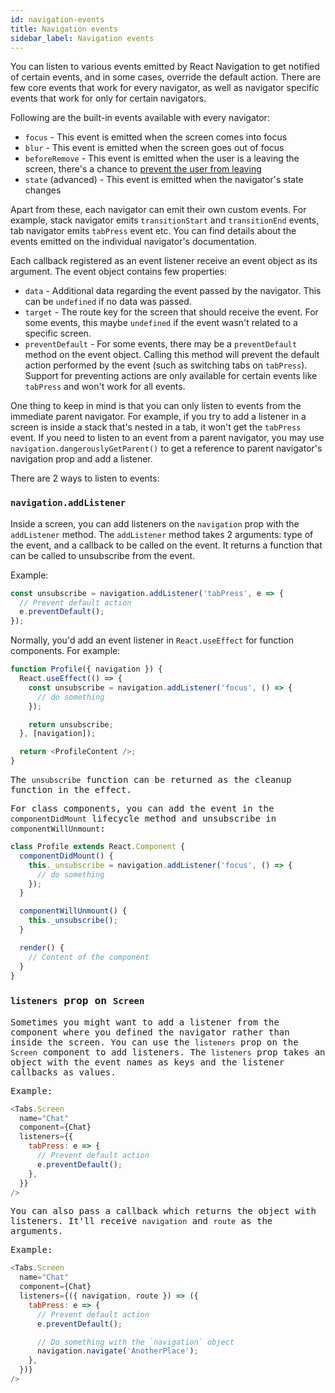 ```yaml
---
id: navigation-events
title: Navigation events
sidebar_label: Navigation events
---
```


You can listen to various events emitted by React Navigation to get notified of certain events, and in some cases, override the default action. There are few core events that work for every navigator, as well as navigator specific events that work for only for certain navigators.

Following are the built-in events available with every navigator:

- `focus` - This event is emitted when the screen comes into focus
- `blur` - This event is emitted when the screen goes out of focus
- `beforeRemove` - This event is emitted when the user is a leaving the screen, there's a chance to [prevent the user from leaving](preventing-going-back.md)
- `state` (advanced) - This event is emitted when the navigator's state changes

Apart from these, each navigator can emit their own custom events. For example, stack navigator emits `transitionStart` and `transitionEnd` events, tab navigator emits `tabPress` event etc. You can find details about the events emitted on the individual navigator's documentation.

Each callback registered as an event listener receive an event object as its argument. The event object contains few properties:

- `data` - Additional data regarding the event passed by the navigator. This can be `undefined` if no data was passed.
- `target` - The route key for the screen that should receive the event. For some events, this maybe `undefined` if the event wasn't related to a specific screen.
- `preventDefault` - For some events, there may be a `preventDefault` method on the event object. Calling this method will prevent the default action performed by the event (such as switching tabs on `tabPress`). Support for preventing actions are only available for certain events like `tabPress` and won't work for all events.

One thing to keep in mind is that you can only listen to events from the immediate parent navigator. For example, if you try to add a listener in a screen is inside a stack that's nested in a tab, it won't get the `tabPress` event. If you need to listen to an event from a parent navigator, you may use `navigation.dangerouslyGetParent()` to get a reference to parent navigator's navigation prop and add a listener.

There are 2 ways to listen to events:

### `navigation.addListener`

Inside a screen, you can add listeners on the `navigation` prop with the `addListener` method. The `addListener` method takes 2 arguments: type of the event, and a callback to be called on the event. It returns a function that can be called to unsubscribe from the event.

Example:

```js
const unsubscribe = navigation.addListener('tabPress', e => {
  // Prevent default action
  e.preventDefault();
});
```

Normally, you'd add an event listener in `React.useEffect` for function components. For example:

<samp id="simple-focus-and-blur" />

```js
function Profile({ navigation }) {
  React.useEffect(() => {
    const unsubscribe = navigation.addListener('focus', () => {
      // do something
    });

    return unsubscribe;
  }, [navigation]);

  return <ProfileContent />;
}
```

The `unsubscribe` function can be returned as the cleanup function in the effect.

For class components, you can add the event in the `componentDidMount` lifecycle method and unsubscribe in `componentWillUnmount`:

```js
class Profile extends React.Component {
  componentDidMount() {
    this._unsubscribe = navigation.addListener('focus', () => {
      // do something
    });
  }

  componentWillUnmount() {
    this._unsubscribe();
  }

  render() {
    // Content of the component
  }
}
```

### `listeners` prop on `Screen`

Sometimes you might want to add a listener from the component where you defined the navigator rather than inside the screen. You can use the `listeners` prop on the `Screen` component to add listeners. The `listeners` prop takes an object with the event names as keys and the listener callbacks as values.

Example:

```js
<Tabs.Screen
  name="Chat"
  component={Chat}
  listeners={{
    tabPress: e => {
      // Prevent default action
      e.preventDefault();
    },
  }}
/>
```

You can also pass a callback which returns the object with listeners. It'll receive `navigation` and `route` as the arguments.

Example:

```js
<Tabs.Screen
  name="Chat"
  component={Chat}
  listeners={({ navigation, route }) => ({
    tabPress: e => {
      // Prevent default action
      e.preventDefault();

      // Do something with the `navigation` object
      navigation.navigate('AnotherPlace');
    },
  })}
/>
```
